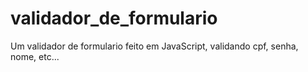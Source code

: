 # validador_de_formulario
 Um validador de formulario feito em JavaScript, validando cpf, senha, nome, etc...
